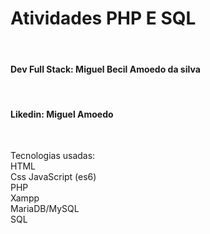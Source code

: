<h1>
Atividades PHP E SQL
</h1>
<br>
<h4>
Dev Full Stack:
Miguel Becil Amoedo da silva
</h4>
<br>
<h4>
Likedin:
Miguel Amoedo
</h4>
<br>

<p>
Tecnologias usadas:
<br>
HTML
<br>
Css
JavaScript (es6)
<br>
PHP
<br>
Xampp
<br>
MariaDB/MySQL
<br>
SQL
</p>
